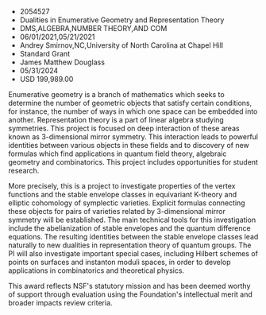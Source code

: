 
* 2054527
* Dualities in Enumerative Geometry and Representation Theory
* DMS,ALGEBRA,NUMBER THEORY,AND COM
* 06/01/2021,05/21/2021
* Andrey Smirnov,NC,University of North Carolina at Chapel Hill
* Standard Grant
* James Matthew Douglass
* 05/31/2024
* USD 199,989.00

Enumerative geometry is a branch of mathematics which seeks to determine the
number of geometric objects that satisfy certain conditions, for instance, the
number of ways in which one space can be embedded into another. Representation
theory is a part of linear algebra studying symmetries. This project is focused
on deep interaction of these areas known as 3-dimensional mirror symmetry. This
interaction leads to powerful identities between various objects in these fields
and to discovery of new formulas which find applications in quantum field
theory, algebraic geometry and combinatorics. This project includes
opportunities for student research.

More precisely, this is a project to investigate properties of the vertex
functions and the stable envelope classes in equivariant K-theory and elliptic
cohomology of symplectic varieties. Explicit formulas connecting these objects
for pairs of varieties related by 3-dimensional mirror symmetry will be
established. The main technical tools for this investigation include the
abelianization of stable envelopes and the quantum difference equations. The
resulting identities between the stable envelope classes lead naturally to new
dualities in representation theory of quantum groups. The PI will also
investigate important special cases, including Hilbert schemes of points on
surfaces and instanton moduli spaces, in order to develop applications in
combinatorics and theoretical physics.

This award reflects NSF's statutory mission and has been deemed worthy of
support through evaluation using the Foundation's intellectual merit and broader
impacts review criteria.
